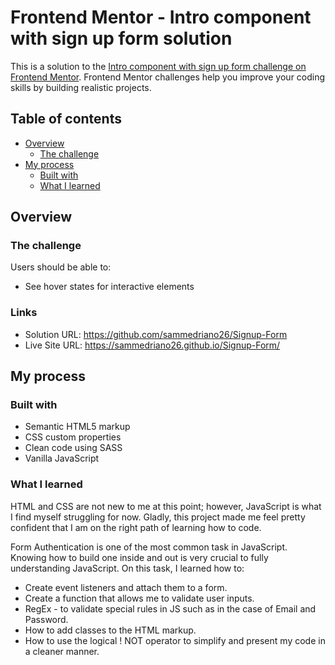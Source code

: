 # Frontend Mentor - Intro component with sign up form solution

This is a solution to the [Intro component with sign up form challenge on Frontend Mentor](https://www.frontendmentor.io/challenges/intro-component-with-signup-form-5cf91bd49edda32581d28fd1). Frontend Mentor challenges help you improve your coding skills by building realistic projects.

## Table of contents

- [Overview](#overview)
  - [The challenge](#the-challenge)
- [My process](#my-process)
  - [Built with](#built-with)
  - [What I learned](#what-i-learned)

## Overview

### The challenge

Users should be able to:

- See hover states for interactive elements

### Links

- Solution URL: https://github.com/sammedriano26/Signup-Form
- Live Site URL: https://sammedriano26.github.io/Signup-Form/

## My process

### Built with

- Semantic HTML5 markup
- CSS custom properties
- Clean code using SASS
- Vanilla JavaScript

### What I learned

HTML and CSS are not new to me at this point; however, JavaScript is what I find myself struggling for now. Gladly, this project made me feel pretty confident that I am on the right path of learning how to code.

Form Authentication is one of the most common task in JavaScript. Knowing how to build one inside and out is very crucial to fully understanding JavaScript. On this task, I learned how to:

- Create event listeners and attach them to a form.
- Create a function that allows me to validate user inputs.
- RegEx - to validate special rules in JS such as in the case of Email and Password.
- How to add classes to the HTML markup.
- How to use the logical ! NOT operator to simplify and present my code in a cleaner manner.
